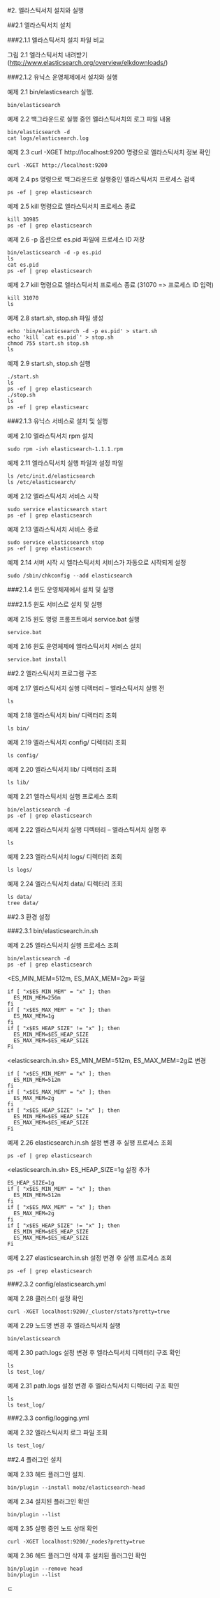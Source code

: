 #2. 엘라스틱서치 설치와 실행


##2.1 엘라스틱서치 설치


###2.1.1 엘라스틱서치 설치 파일 비교


그림 2.1 엘라스틱서치 내려받기 (http://www.elasticsearch.org/overview/elkdownloads/)


###2.1.2 유닉스 운영체제에서 설치와 실행


예제 2.1 bin/elasticsearch 실행.
```
bin/elasticsearch
```


예제 2.2 백그라운드로 실행 중인 엘라스틱서치의 로그 파일 내용
```
bin/elasticsearch -d
cat logs/elasticsearch.log
```


예제 2.3 curl -XGET http://localhost:9200 명령으로 엘라스틱서치 정보 확인
```
curl -XGET http://localhost:9200
```


예제 2.4 ps 명령으로 백그라운드로 실행중인 엘라스틱서치 프로세스 검색
```
ps -ef | grep elasticsearch
```


예제 2.5 kill 명령으로 엘라스틱서치 프로세스 종료
```
kill 30985
ps -ef | grep elasticsearch
```


예제 2.6 -p 옵션으로 es.pid 파일에 프로세스 ID 저장
```
bin/elasticsearch -d -p es.pid
ls
cat es.pid
ps -ef | grep elasticsearch
```


예제 2.7 kill 명령으로 엘라스틱서치 프로세스 종료 (31070 => 프로세스 ID 입력)
```
kill 31070
ls
```


예제 2.8 start.sh, stop.sh 파일 생성
```
echo 'bin/elasticsearch -d -p es.pid' > start.sh
echo 'kill `cat es.pid`' > stop.sh
chmod 755 start.sh stop.sh
ls
```


예제 2.9 start.sh, stop.sh 실행
```
./start.sh
ls
ps -ef | grep elasticsearch
./stop.sh
ls
ps -ef | grep elasticsearc
```


###2.1.3 유닉스 서비스로 설치 및 실행


예제 2.10 엘라스틱서치 rpm 설치
```
sudo rpm -ivh elasticsearch-1.1.1.rpm
```


예제 2.11 엘라스틱서치 실행 파일과 설정 파일
```
ls /etc/init.d/elasticsearch
ls /etc/elasticsearch/
```


예제 2.12 엘라스틱서치 서비스 시작
```
sudo service elasticsearch start
ps -ef | grep elasticsearch
```


예제 2.13 엘라스틱서치 서비스 종료
```
sudo service elasticsearch stop
ps -ef | grep elasticsearch
```


예제 2.14 서버 시작 시 엘라스틱서치 서비스가 자동으로 시작되게 설정
```
sudo /sbin/chkconfig --add elasticsearch
```


###2.1.4 윈도 운영체제에서 설치 및 실행


###2.1.5 윈도 서비스로 설치 및 실행


예제 2.15 윈도 명령 프롬프트에서 service.bat 실행
```
service.bat
```


예제 2.16 윈도 운영체제에 엘라스틱서치 서비스 설치
```
service.bat install
```


##2.2 엘라스틱서치 프로그램 구조


예제 2.17 엘라스틱서치 실행 디렉터리 – 엘라스틱서치 실행 전
```
ls
```


예제 2.18 엘라스틱서치 bin/ 디렉터리 조회
```
ls bin/
```


예제 2.19 엘라스틱서치 config/ 디렉터리 조회
```
ls config/
```


예제 2.20 엘라스틱서치 lib/ 디렉터리 조회
```
ls lib/
```


예제 2.21 엘라스틱서치 실행 프로세스 조회
```
bin/elasticsearch -d
ps -ef | grep elasticsearch
```


예제 2.22 엘라스틱서치 실행 디렉터리 – 엘라스틱서치 실행 후
```
ls
```


예제 2.23 엘라스틱서치 logs/ 디렉터리 조회
```
ls logs/
```


예제 2.24 엘라스틱서치 data/ 디렉터리 조회
```
ls data/
tree data/
```


##2.3 환경 설정


###2.3.1 bin/elasticsearch.in.sh


예제 2.25 엘라스틱서치 실행 프로세스 조회
```
bin/elasticsearch -d
ps -ef | grep elasticsearch
```


<ES_MIN_MEM=512m, ES_MAX_MEM=2g> 파일
```
if [ "x$ES_MIN_MEM" = "x" ]; then
  ES_MIN_MEM=256m
fi
if [ "x$ES_MAX_MEM" = "x" ]; then
  ES_MAX_MEM=1g
fi
if [ "x$ES_HEAP_SIZE" != "x" ]; then
  ES_MIN_MEM=$ES_HEAP_SIZE
  ES_MAX_MEM=$ES_HEAP_SIZE
Fi
```


<elasticsearch.in.sh> ES_MIN_MEM=512m, ES_MAX_MEM=2g로 변경
```
if [ "x$ES_MIN_MEM" = "x" ]; then
  ES_MIN_MEM=512m
fi
if [ "x$ES_MAX_MEM" = "x" ]; then
  ES_MAX_MEM=2g
fi
if [ "x$ES_HEAP_SIZE" != "x" ]; then
  ES_MIN_MEM=$ES_HEAP_SIZE
  ES_MAX_MEM=$ES_HEAP_SIZE
Fi
```


예제 2.26 elasticsearch.in.sh 설정 변경 후 실행 프로세스 조회
```
ps -ef | grep elasticsearch
```


<elasticsearch.in.sh> ES_HEAP_SIZE=1g 설정 추가
```
ES_HEAP_SIZE=1g
if [ "x$ES_MIN_MEM" = "x" ]; then
  ES_MIN_MEM=512m
fi
if [ "x$ES_MAX_MEM" = "x" ]; then
  ES_MAX_MEM=2g
fi
if [ "x$ES_HEAP_SIZE" != "x" ]; then
  ES_MIN_MEM=$ES_HEAP_SIZE
  ES_MAX_MEM=$ES_HEAP_SIZE
Fi
```


예제 2.27 elasticsearch.in.sh 설정 변경 후 실행 프로세스 조회
```
ps -ef | grep elasticsearch
```


###2.3.2 config/elasticsearch.yml


예제 2.28 클러스터 설정 확인
```
curl -XGET localhost:9200/_cluster/stats?pretty=true
```


예제 2.29 노드명 변경 후 엘라스틱서치 실행
```
bin/elasticsearch
```


예제 2.30 path.logs 설정 변경 후 엘라스틱서치 디렉터리 구조 확인
```
ls
ls test_log/
```


예제 2.31 path.logs 설정 변경 후 엘라스틱서치 디렉터리 구조 확인
```
ls
ls test_log/
```


###2.3.3 config/logging.yml


예제 2.32 엘라스틱서치 로그 파일 조회
```
ls test_log/
```


##2.4 플러그인 설치


예제 2.33 헤드 플러그인 설치.
```
bin/plugin --install mobz/elasticsearch-head
```


예제 2.34 설치된 플러그인 확인
```
bin/plugin --list
```


예제 2.35 실행 중인 노드 상태 확인
```
curl -XGET localhost:9200/_nodes?pretty=true
```


예제 2.36 헤드 플러그인 삭제 후 설치된 플러그인 확인
```
bin/plugin --remove head
bin/plugin --list
```
ㄷ
